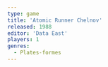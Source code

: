 ```yaml
---
type: game
title: 'Atomic Runner Chelnov'
released: 1988
editor: 'Data East'
players: 1
genres:
  - Plates-formes
---
```


